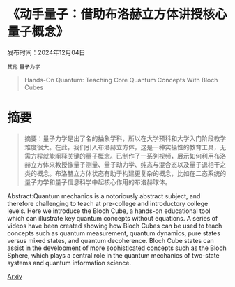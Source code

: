 # 《动手量子：借助布洛赫立方体讲授核心量子概念》

发布时间：2024年12月04日

`其他` `量子力学`

> Hands-On Quantum: Teaching Core Quantum Concepts With Bloch Cubes

# 摘要

> 摘要：量子力学是出了名的抽象学科，所以在大学预科和大学入门阶段教学难度很大。在此，我们引入布洛赫立方体，这是一种实操性的教育工具，无需方程就能阐释关键的量子概念。已制作了一系列视频，展示如何利用布洛赫立方体来教授像量子测量、量子动力学、纯态与混合态以及量子退相干之类的概念。布洛赫立方体状态有助于构建更复杂的概念，比如在二态系统的量子力学和量子信息科学中起核心作用的布洛赫球体。

> 
Abstract:Quantum mechanics is a notoriously abstract subject, and therefore challenging to teach at pre-college and introductory college levels. Here we introduce the Bloch Cube, a hands-on educational tool which can illustrate key quantum concepts without equations. A series of videos have been created showing how Bloch Cubes can be used to teach concepts such as quantum measurement, quantum dynamics, pure states versus mixed states, and quantum decoherence. Bloch Cube states can assist in the development of more sophisticated concepts such as the Bloch Sphere, which plays a central role in the quantum mechanics of two-state systems and quantum information science.
    

[Arxiv](https://arxiv.org/pdf/2412.03003)
